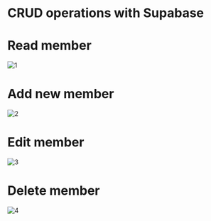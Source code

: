 # CRUD operations with Supabase 



# Read member


![1](https://github.com/mohammed0172000/DB-CRUD-Lab/assets/82112256/10e58915-ead1-4aed-be5f-a8ead226ce57)



# Add new member


![2](https://github.com/mohammed0172000/DB-CRUD-Lab/assets/82112256/c4c6808d-b558-4e83-b56a-4f31a87da9f9)


# Edit member


![3](https://github.com/mohammed0172000/DB-CRUD-Lab/assets/82112256/738d02b1-280e-423b-bb2b-c2ecadbdfc61)


# Delete member


![4](https://github.com/mohammed0172000/DB-CRUD-Lab/assets/82112256/c7984c5f-43c5-45a1-91d4-d240a65f7512)
